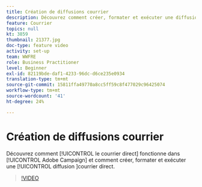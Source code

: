 ```yaml
---
title: Création de diffusions courrier
description: Découvrez comment créer, formater et exécuter une diffusion de messagerie directe.
feature: Courrier
topics: null
kt: 3859
thumbnail: 21377.jpg
doc-type: feature video
activity: set-up
team: WWFRE
role: Business Practitioner
level: Beginner
exl-id: 82119bde-daf1-4233-96dc-d6ce235e0934
translation-type: tm+mt
source-git-commit: 15811ffa49770a8cc5ff59c8f477029c96425074
workflow-type: tm+mt
source-wordcount: '41'
ht-degree: 24%

---
```


# Création de diffusions courrier

Découvrez comment [!UICONTROL le courrier direct] fonctionne dans [!UICONTROL Adobe Campaign] et comment créer, formater et exécuter une [!UICONTROL diffusion ]courrier direct.

>[!VIDEO](https://video.tv.adobe.com/v/21377?quality=12)
